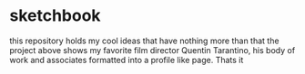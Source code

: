 # sketchbook
this repository holds my cool ideas that have nothing more than that
the project above shows my favorite film director Quentin Tarantino, his body of work and associates formatted into a profile like page.
Thats it
